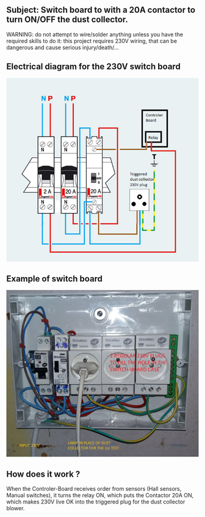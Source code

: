 ## Subject: Switch board to with a 20A contactor to turn ON/OFF the dust collector.

WARNING: do not attempt to wire/solder anything unless you have the required skills to do it: this project
requires 230V wiring, that can be dangerous and cause serious injury/death/...

## Electrical diagram for the 230V switch board

![Diagram](https://github.com/vincent-bruel/arduino-and-co/blob/master/Projects/DustCollectorCommander-ArduinoNano-HallSensorsA3144/Switch-Board/switch-board.png)

## Example of switch board

![Diagram](https://github.com/vincent-bruel/arduino-and-co/blob/master/Projects/DustCollectorCommander-ArduinoNano-HallSensorsA3144/Switch-Board/20181201_124000.jpg)

## How does it work ?
When the Controler-Board receives order from sensors (Hall sensors, Manual switches), it
turns the relay ON, which puts the Contactor 20A ON, which makes 230V live OK into the triggered plug
for the dust collector blower.